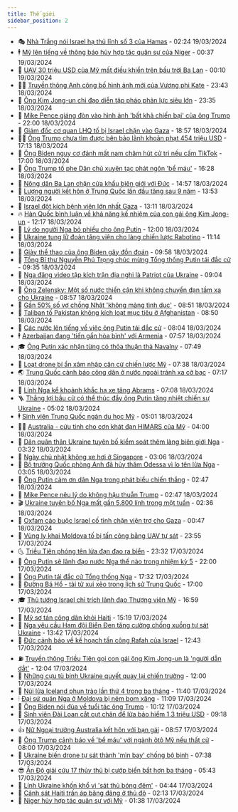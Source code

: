 ```yaml
---
title: Thế giới
sidebar_position: 2
---
```


<!-- vnexpress-the-gioi:START -->
- 🎭 [Nhà Trắng nói Israel hạ thủ lĩnh số 3 của Hamas](https://vnexpress.net/nha-trang-noi-israel-ha-thu-linh-so-3-cua-hamas-4723867.html) - 02:24 19/03/2024
- 🕴 [Mỹ lên tiếng về thông báo hủy hợp tác quân sự của Niger](https://vnexpress.net/my-len-tieng-ve-thong-bao-huy-hop-tac-quan-su-cua-niger-4723850.html) - 00:37 19/03/2024
- 🤭 [UAV 30 triệu USD của Mỹ mất điều khiển trên bầu trời Ba Lan](https://vnexpress.net/uav-30-trieu-usd-cua-my-mat-dieu-khien-tren-bau-troi-ba-lan-4723848.html) - 00:10 19/03/2024
- 🧑‍💻 [Truyền thông Anh công bố hình ảnh mới của Vương phi Kate](https://vnexpress.net/truyen-thong-anh-cong-bo-hinh-anh-moi-cua-vuong-phi-kate-4723845.html) - 23:43 18/03/2024
- 🦏 [Ông Kim Jong-un chỉ đạo diễn tập pháo phản lực siêu lớn](https://vnexpress.net/ong-kim-jong-un-chi-dao-dien-tap-phao-phan-luc-sieu-lon-4723844.html) - 23:35 18/03/2024
- 🦒 [Mike Pence giáng đòn vào hình ảnh &#39;bất khả chiến bại&#39; của ông Trump](https://vnexpress.net/mike-pence-giang-don-vao-hinh-anh-bat-kha-chien-bai-cua-ong-trump-4723437.html) - 22:00 18/03/2024
- 🌈 [Giám đốc cơ quan LHQ tố bị Israel chặn vào Gaza](https://vnexpress.net/giam-doc-co-quan-lhq-to-bi-israel-chan-vao-gaza-4723827.html) - 18:57 18/03/2024
- 🧑‍🏫 [Ông Trump chưa tìm được bên bảo lãnh khoản phạt 454 triệu USD](https://vnexpress.net/ong-trump-chua-tim-duoc-ben-bao-lanh-khoan-phat-454-trieu-usd-4723822.html) - 17:13 18/03/2024
- 🐲 [Ông Biden nguy cơ đánh mất nam châm hút cử tri nếu cấm TikTok](https://vnexpress.net/ong-biden-nguy-co-danh-mat-nam-cham-hut-cu-tri-neu-cam-tiktok-4723679.html) - 17:00 18/03/2024
- 🦒 [Ông Trump tố phe Dân chủ xuyên tạc phát ngôn &#39;bể máu&#39;](https://vnexpress.net/ong-trump-to-phe-dan-chu-xuyen-tac-phat-ngon-be-mau-4723816.html) - 16:28 18/03/2024
- 🐻 [Nông dân Ba Lan chặn cửa khẩu biên giới với Đức](https://vnexpress.net/nong-dan-ba-lan-chan-cua-khau-bien-gioi-voi-duc-4723807.html) - 14:57 18/03/2024
- 🚀 [Lượng người kết hôn ở Trung Quốc lần đầu tăng sau 9 năm](https://vnexpress.net/luong-nguoi-ket-hon-o-trung-quoc-lan-dau-tang-sau-9-nam-4723797.html) - 13:53 18/03/2024
- 🥰 [Israel đột kích bệnh viện lớn nhất Gaza](https://vnexpress.net/israel-dot-kich-benh-vien-lon-nhat-gaza-4723789.html) - 13:11 18/03/2024
- 🔥 [Hàn Quốc bình luận về khả năng kế nhiệm của con gái ông Kim Jong-un](https://vnexpress.net/han-quoc-binh-luan-ve-kha-nang-ke-nhiem-cua-con-gai-ong-kim-jong-un-4723776.html) - 12:17 18/03/2024
- 🥳 [Lý do người Nga bỏ phiếu cho ông Putin](https://vnexpress.net/ly-do-nguoi-nga-bo-phieu-cho-ong-putin-4723448.html) - 12:00 18/03/2024
- 💼 [Ukraine tung lữ đoàn tăng viện cho làng chiến lược Rabotino](https://vnexpress.net/ukraine-tung-lu-doan-tang-vien-cho-lang-chien-luoc-rabotino-4723757.html) - 11:14 18/03/2024
- 🤡 [Giày thể thao của ông Biden gây đồn đoán](https://vnexpress.net/giay-the-thao-cua-ong-biden-gay-don-doan-4723683.html) - 09:58 18/03/2024
- 🌁 [Tổng Bí thư Nguyễn Phú Trọng chúc mừng Tổng thống Putin tái đắc cử](https://vnexpress.net/tong-bi-thu-nguyen-phu-trong-chuc-mung-tong-thong-putin-tai-dac-cu-4723720.html) - 09:35 18/03/2024
- 🤩 [Nga đăng video tập kích trận địa nghi là Patriot của Ukraine](https://vnexpress.net/nga-dang-video-tap-kich-tran-dia-nghi-la-patriot-cua-ukraine-4723585.html) - 09:04 18/03/2024
- 🎉 [Ông Zelensky: Một số nước thiển cận khi không chuyển đạn tầm xa cho Ukraine](https://vnexpress.net/ong-zelensky-mot-so-nuoc-thien-can-khi-khong-chuyen-dan-tam-xa-cho-ukraine-4723594.html) - 08:57 18/03/2024
- 🎉 [Gần 50% số vợ chồng Nhật &#39;không màng tình dục&#39;](https://vnexpress.net/gan-50-so-vo-chong-nhat-khong-mang-tinh-duc-4723659.html) - 08:51 18/03/2024
- 🌁 [Taliban tố Pakistan không kích loạt mục tiêu ở Afghanistan](https://vnexpress.net/taliban-to-pakistan-khong-kich-loat-muc-tieu-o-afghanistan-4723673.html) - 08:50 18/03/2024
- 🌊 [Các nước lên tiếng về việc ông Putin tái đắc cử](https://vnexpress.net/cac-nuoc-len-tieng-ve-viec-ong-putin-tai-dac-cu-4723636.html) - 08:04 18/03/2024
- 🕴 [Azerbaijan đang &#39;tiến gần hòa bình&#39; với Armenia](https://vnexpress.net/azerbaijan-dang-tien-gan-hoa-binh-voi-armenia-4723600.html) - 07:57 18/03/2024
- 🎓 [Ông Putin xác nhận từng có thỏa thuận thả Navalny](https://vnexpress.net/ong-putin-xac-nhan-tung-co-thoa-thuan-tha-navalny-4723493.html) - 07:49 18/03/2024
- 🦩 [Loạt drone bí ẩn xâm nhập căn cứ chiến lược Mỹ](https://vnexpress.net/loat-drone-bi-an-xam-nhap-can-cu-chien-luoc-my-4723422.html) - 07:38 18/03/2024
- 🌏 [Trung Quốc cảnh báo công dân ở nước ngoài tránh xa cờ bạc](https://vnexpress.net/trung-quoc-canh-bao-cong-dan-o-nuoc-ngoai-tranh-xa-co-bac-4723590.html) - 07:17 18/03/2024
- 🌋 [Lính Nga kể khoảnh khắc hạ xe tăng Abrams](https://vnexpress.net/linh-nga-ke-khoanh-khac-ha-xe-tang-abrams-4722992.html) - 07:08 18/03/2024
- 🪜 [Thắng lợi bầu cử có thể thúc đẩy ông Putin tăng nhiệt chiến sự Ukraine](https://vnexpress.net/thang-loi-bau-cu-co-the-thuc-day-ong-putin-tang-nhiet-chien-su-ukraine-4723445.html) - 05:02 18/03/2024
- 🕴 [Sinh viên Trung Quốc ngán du học Mỹ](https://vnexpress.net/sinh-vien-trung-quoc-ngan-du-hoc-my-4723502.html) - 05:01 18/03/2024
- 🧑‍🏫 [Australia - cứu tinh cho cơn khát đạn HIMARS của Mỹ](https://vnexpress.net/australia-cuu-tinh-cho-con-khat-dan-himars-cua-my-4722036.html) - 04:00 18/03/2024
- 🌮 [Dân quân thân Ukraine tuyên bố kiểm soát thêm làng biên giới Nga](https://vnexpress.net/dan-quan-than-ukraine-tuyen-bo-kiem-soat-them-lang-bien-gioi-nga-4723441.html) - 03:32 18/03/2024
- 🚦 [Ngày chủ nhật không xe hơi ở Singapore](https://vnexpress.net/ngay-chu-nhat-khong-xe-hoi-o-singapore-4723468.html) - 03:06 18/03/2024
- 💫 [Bộ trưởng Quốc phòng Anh đã hủy thăm Odessa vì lo tên lửa Nga](https://vnexpress.net/bo-truong-quoc-phong-anh-da-huy-tham-odessa-vi-lo-ten-lua-nga-4723438.html) - 03:05 18/03/2024
- 🤡 [Ông Putin cảm ơn dân Nga trong phát biểu chiến thắng](https://vnexpress.net/ong-putin-cam-on-dan-nga-trong-phat-bieu-chien-thang-4723434.html) - 02:47 18/03/2024
- 🦣 [Mike Pence nêu lý do không hậu thuẫn Trump](https://vnexpress.net/mike-pence-neu-ly-do-khong-hau-thuan-trump-4723427.html) - 02:47 18/03/2024
- 🎬 [Ukraine tuyên bố Nga mất gần 5.800 lính trong một tuần](https://vnexpress.net/ukraine-tuyen-bo-nga-mat-gan-5-800-linh-trong-mot-tuan-4723443.html) - 02:36 18/03/2024
- 🎉 [Oxfam cáo buộc Israel cố tình chặn viện trợ cho Gaza](https://vnexpress.net/oxfam-cao-buoc-israel-co-tinh-chan-vien-tro-cho-gaza-4723399.html) - 00:47 18/03/2024
- 🎡 [Vùng ly khai Moldova tố bị tấn công bằng UAV tự sát](https://vnexpress.net/vung-ly-khai-moldova-to-bi-tan-cong-bang-uav-tu-sat-4723394.html) - 23:55 17/03/2024
- 🌜 [Triều Tiên phóng tên lửa đạn đạo ra biển](https://vnexpress.net/trieu-tien-phong-ten-lua-dan-dao-ra-bien-4723392.html) - 23:32 17/03/2024
- 🎡 [Ông Putin sẽ lãnh đạo nước Nga thế nào trong nhiệm kỳ 5](https://vnexpress.net/ong-putin-se-lanh-dao-nuoc-nga-the-nao-trong-nhiem-ky-5-4722522.html) - 22:00 17/03/2024
- 🤗 [Ông Putin tái đắc cử Tổng thống Nga](https://vnexpress.net/ong-putin-tai-dac-cu-tong-thong-nga-4723334.html) - 17:32 17/03/2024
- 🦩 [Đường Bá Hổ - tài tử xui xẻo trong lịch sử Trung Quốc](https://vnexpress.net/duong-ba-ho-tai-tu-xui-xeo-trong-lich-su-trung-quoc-4721475.html) - 17:00 17/03/2024
- 🎓 [Thủ tướng Israel chỉ trích lãnh đạo Thượng viện Mỹ](https://vnexpress.net/thu-tuong-israel-chi-trich-lanh-dao-thuong-vien-my-4723374.html) - 16:59 17/03/2024
- 🌁 [Mỹ sơ tán công dân khỏi Haiti](https://vnexpress.net/my-so-tan-cong-dan-khoi-haiti-4723365.html) - 15:19 17/03/2024
- 🤩 [Nga yêu cầu Hạm đội Biển Đen tăng cường chống xuồng tự sát Ukraine](https://vnexpress.net/nga-yeu-cau-ham-doi-bien-den-tang-cuong-chong-xuong-tu-sat-ukraine-4723327.html) - 13:42 17/03/2024
- 👹 [Đức cảnh báo về kế hoạch tấn công Rafah của Israel](https://vnexpress.net/duc-canh-bao-ve-ke-hoach-tan-cong-rafah-cua-israel-4723346.html) - 12:43 17/03/2024
- ⛽️ [Truyền thông Triều Tiên gọi con gái ông Kim Jong-un là &#39;người dẫn dắt&#39;](https://vnexpress.net/truyen-thong-trieu-tien-goi-con-gai-ong-kim-jong-un-la-nguoi-dan-dat-4723326.html) - 12:04 17/03/2024
- 🚀 [Những cựu tù binh Ukraine quyết quay lại chiến trường](https://vnexpress.net/nhung-cuu-tu-binh-ukraine-quyet-quay-lai-chien-truong-4722479.html) - 12:00 17/03/2024
- 🎡 [Núi lửa Iceland phun trào lần thứ 4 trong ba tháng](https://vnexpress.net/nui-lua-iceland-phun-trao-lan-thu-4-trong-ba-thang-4723289.html) - 11:40 17/03/2024
- 🕯 [Đại sứ quán Nga ở Moldova bị ném bom xăng](https://vnexpress.net/dai-su-quan-nga-o-moldova-bi-nem-bom-xang-4723336.html) - 11:09 17/03/2024
- 🐻 [Ông Biden nói đùa về tuổi tác ông Trump](https://vnexpress.net/ong-biden-noi-dua-ve-tuoi-tac-ong-trump-4723288.html) - 10:12 17/03/2024
- 🚦 [Sinh viên Đài Loan cắt cụt chân để lừa bảo hiểm 1,3 triệu USD](https://vnexpress.net/sinh-vien-dai-loan-cat-cut-chan-de-lua-bao-hiem-1-3-trieu-usd-4723311.html) - 09:18 17/03/2024
- 👍 [Nữ Ngoại trưởng Australia kết hôn với bạn gái](https://vnexpress.net/nu-ngoai-truong-australia-ket-hon-voi-ban-gai-4723309.html) - 08:57 17/03/2024
- 🚀 [Ông Trump cảnh báo về &#39;bể máu&#39; với ngành ôtô Mỹ nếu thất cử](https://vnexpress.net/ong-trump-canh-bao-ve-be-mau-voi-nganh-oto-my-neu-that-cu-4723246.html) - 08:00 17/03/2024
- 🌮 [Ukraine biến drone tự sát thành &#39;mìn bay&#39; chống bộ binh](https://vnexpress.net/ukraine-bien-drone-tu-sat-thanh-min-bay-chong-bo-binh-4721959.html) - 07:38 17/03/2024
- 😎 [Ấn Độ giải cứu 17 thủy thủ bị cướp biển bắt hơn ba tháng](https://vnexpress.net/an-do-giai-cuu-17-thuy-thu-bi-cuop-bien-bat-hon-ba-thang-4723269.html) - 05:43 17/03/2024
- 🐲 [Lính Ukraine khốn khổ vì &#39;sát thủ bóng đêm&#39;](https://vnexpress.net/linh-ukraine-khon-kho-vi-sat-thu-bong-dem-4723239.html) - 04:44 17/03/2024
- 💫 [Cảnh sát Haiti trấn áp băng đảng ở thủ đô](https://vnexpress.net/canh-sat-haiti-tran-ap-bang-dang-o-thu-do-4723176.html) - 02:13 17/03/2024
- 👀 [Niger hủy hợp tác quân sự với Mỹ](https://vnexpress.net/niger-huy-hop-tac-quan-su-voi-my-4723175.html) - 01:38 17/03/2024<!-- vnexpress-the-gioi:END -->